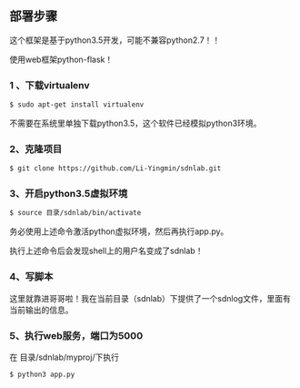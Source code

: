 ## 部署步骤

这个框架是基于python3.5开发，可能不兼容python2.7！！

使用web框架python-flask！

### 1 、下载virtualenv

```bash
$ sudo apt-get install virtualenv
```

不需要在系统里单独下载python3.5，这个软件已经模拟python3环境。

### 2、克隆项目

```bash
$ git clone https://github.com/Li-Yingmin/sdnlab.git
```

### 3、开启python3.5虚拟环境

```bash
$ source 目录/sdnlab/bin/activate
```

务必使用上述命令激活python虚拟环境，然后再执行app.py。

执行上述命令后会发现shell上的用户名变成了sdnlab！

### 4、写脚本

这里就靠进哥哥啦！我在当前目录（sdnlab）下提供了一个sdnlog文件，里面有当前输出的信息。

### 5、执行web服务，端口为5000

在  目录/sdnlab/myproj/下执行

```bash
$ python3 app.py
```


